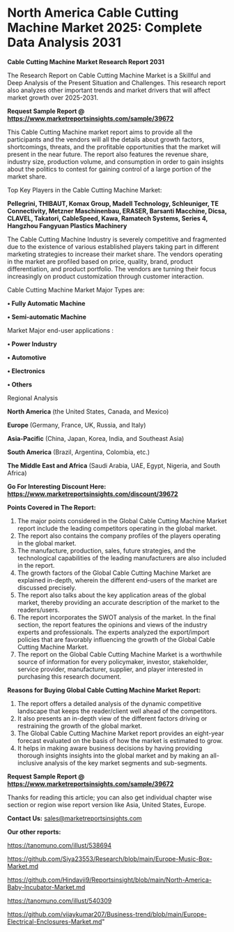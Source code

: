 # North America Cable Cutting Machine Market 2025: Complete Data Analysis 2031

<strong>Cable Cutting Machine Market Research Report 2031</strong>

The Research Report on Cable Cutting Machine Market is a Skillful and Deep Analysis of the Present Situation and Challenges. This research report also analyzes other important trends and market drivers that will affect market growth over 2025-2031.

<strong>Request Sample Report @ <a href=https://www.marketreportsinsights.com/sample/39672>https://www.marketreportsinsights.com/sample/39672</a></strong>

This Cable Cutting Machine market report aims to provide all the participants and the vendors will all the details about growth factors, shortcomings, threats, and the profitable opportunities that the market will present in the near future. The report also features the revenue share, industry size, production volume, and consumption in order to gain insights about the politics to contest for gaining control of a large portion of the market share.

Top Key Players in the Cable Cutting Machine Market:

<strong>Pellegrini, THIBAUT, Komax Group, Madell Technology, Schleuniger, TE Connectivity, Metzner Maschinenbau, ERASER, Barsanti Macchine, Dicsa, CLAVEL, Takatori, CableSpeed, Kawa, Ramatech Systems, Series 4, Hangzhou Fangyuan Plastics Machinery</strong>

The Cable Cutting Machine Industry is severely competitive and fragmented due to the existence of various established players taking part in different marketing strategies to increase their market share. The vendors operating in the market are profiled based on price, quality, brand, product differentiation, and product portfolio. The vendors are turning their focus increasingly on product customization through customer interaction.

Cable Cutting Machine Market Major Types are:

<strong>•  Fully Automatic Machine

•  Semi-automatic Machine</strong>

Market Major end-user applications :

<strong>•  Power Industry

•  Automotive

•  Electronics

•  Others</strong>

Regional Analysis

</u><strong><b>North America</b></strong> (the United States, Canada, and Mexico)

<strong><b>Europe </b></strong>(Germany, France, UK, Russia, and Italy)

<strong><b>Asia-Pacific</b></strong> (China, Japan, Korea, India, and Southeast Asia)

<strong><b>South America</b></strong> (Brazil, Argentina, Colombia, etc.)

<strong><b>The Middle East and Africa</b></strong> (Saudi Arabia, UAE, Egypt, Nigeria, and South Africa)

<strong>Go For Interesting Discount Here: <a href=https://www.marketreportsinsights.com/discount/39672>https://www.marketreportsinsights.com/discount/39672</a></strong>

<strong>Points Covered in The Report:</strong>
<ol>
  <li>The major points considered in the Global Cable Cutting Machine Market report include the leading competitors operating in the global market.</li>
  <li>The report also contains the company profiles of the players operating in the global market.</li>
  <li>The manufacture, production, sales, future strategies, and the technological capabilities of the leading manufacturers are also included in the report.</li>
  <li>The growth factors of the Global Cable Cutting Machine Market are explained in-depth, wherein the different end-users of the market are discussed precisely.</li>
  <li>The report also talks about the key application areas of the global market, thereby providing an accurate description of the market to the readers/users.</li>
  <li>The report incorporates the SWOT analysis of the market. In the final section, the report features the opinions and views of the industry experts and professionals. The experts analyzed the export/import policies that are favorably influencing the growth of the Global Cable Cutting Machine Market.</li>
  <li>The report on the Global Cable Cutting Machine Market is a worthwhile source of information for every policymaker, investor, stakeholder, service provider, manufacturer, supplier, and player interested in purchasing this research document.</li>
</ol>
<strong>Reasons for Buying Global Cable Cutting Machine Market Report:</strong>

<ol>
  <li>The report offers a detailed analysis of the dynamic competitive landscape that keeps the reader/client well ahead of the competitors.</li>
  <li>It also presents an in-depth view of the different factors driving or restraining the growth of the global market.</li>
  <li>The Global Cable Cutting Machine Market report provides an eight-year forecast evaluated on the basis of how the market is estimated to grow.</li>
  <li>It helps in making aware business decisions by having providing thorough insights insights into the global market and by making an all-inclusive analysis of the key market segments and sub-segments.</li>
</ol>
<strong>Request Sample Report @ <a href=https://www.marketreportsinsights.com/sample/39672>https://www.marketreportsinsights.com/sample/39672</a></strong>


Thanks for reading this article; you can also get individual chapter wise section or region wise report version like Asia, United States, Europe.

<strong>Contact Us:</strong>
sales@marketreportsinsights.com

<strong>Our other reports:</strong>

<a href=https://tanomuno.com/illust/538694>https://tanomuno.com/illust/538694</a>

<a href=https://github.com/Siya23553/Research/blob/main/Europe-Music-Box-Market.md>https://github.com/Siya23553/Research/blob/main/Europe-Music-Box-Market.md</a>

<a href=https://github.com/Hindavii9/Reportsinsight/blob/main/North-America-Baby-Incubator-Market.md>https://github.com/Hindavii9/Reportsinsight/blob/main/North-America-Baby-Incubator-Market.md</a>

<a href=https://tanomuno.com/illust/540309>https://tanomuno.com/illust/540309</a>

<a href=https://github.com/vijaykumar207/Business-trend/blob/main/Europe-Electrical-Enclosures-Market.md>https://github.com/vijaykumar207/Business-trend/blob/main/Europe-Electrical-Enclosures-Market.md</a>"
